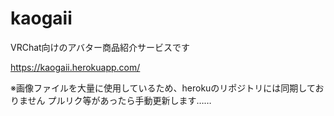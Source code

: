 # kaogaii
VRChat向けのアバター商品紹介サービスです

https://kaogaii.herokuapp.com/

※画像ファイルを大量に使用しているため、herokuのリポジトリには同期しておりません
プルリク等があったら手動更新します……
